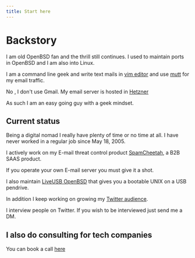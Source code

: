 ```yaml
---
title: Start here
---
```

 
# Backstory

I am old OpenBSD fan and the thrill still continues. I used to maintain
ports in OpenBSD and I am also into Linux.

I am a command line geek and write text mails in [vim
editor](https://www.vim.org) and use [mutt](http://www.mutt.org) for my
email traffic.

No , I don't use Gmail. My email server is hosted in
[Hetzner](https://www.hetzner.com)

As such I am an easy going guy with a geek mindset.

## Current status

Being a digital nomad I really have plenty of time or no time at all. I
have never worked in a regular job since May 18, 2005.

I actively work on my E-mail threat control product
[SpamCheetah](https://www.spamcheetah.com), a B2B SAAS product.

If you operate your own E-mail server you must give it a shot.

I also maintain [LiveUSB OpenBSD](https://liveusb-openbsd.sourceforge.io) that gives you a bootable UNIX on a USB pendrive.

In addition I keep working on growing my [Twitter
audience](https://twitter.com/girish1729).

I interview people on Twitter. If you wish to be interviewed just send
me a DM.

## I also do consulting for tech companies

You can book a call [here](https://www.buymeacoffee.com/girish1729/e/93581)
